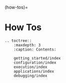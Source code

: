 (how-tos)=
# How Tos

```{eval-rst}
.. toctree::
    :maxdepth: 3
    :caption: Contents:

    getting_started/index
    configuration/index
    execution/index
    applications/index
    debugging/index
```
